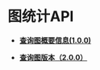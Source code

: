 # 图统计API<a name="ges_03_0120"></a>

-   **[查询图概要信息\(1.0.0\)](查询图概要信息(1-0-0).md)**  

-   **[查询图版本（2.0.0）](查询图版本（2-0-0）.md)**  


